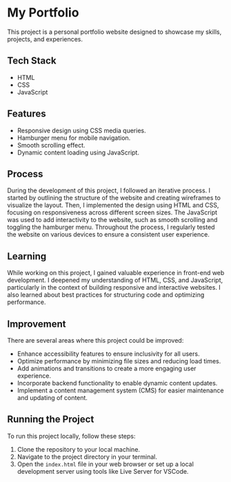 # My Portfolio

This project is a personal portfolio website designed to showcase my skills, projects, and experiences.

## Tech Stack

- HTML
- CSS
- JavaScript

## Features

- Responsive design using CSS media queries.
- Hamburger menu for mobile navigation.
- Smooth scrolling effect.
- Dynamic content loading using JavaScript.

## Process

During the development of this project, I followed an iterative process. I started by outlining the structure of the website and creating wireframes to visualize the layout. Then, I implemented the design using HTML and CSS, focusing on responsiveness across different screen sizes. The JavaScript was used to add interactivity to the website, such as smooth scrolling and toggling the hamburger menu. Throughout the process, I regularly tested the website on various devices to ensure a consistent user experience.

## Learning

While working on this project, I gained valuable experience in front-end web development. I deepened my understanding of HTML, CSS, and JavaScript, particularly in the context of building responsive and interactive websites. I also learned about best practices for structuring code and optimizing performance.

## Improvement

There are several areas where this project could be improved:
- Enhance accessibility features to ensure inclusivity for all users.
- Optimize performance by minimizing file sizes and reducing load times.
- Add animations and transitions to create a more engaging user experience.
- Incorporate backend functionality to enable dynamic content updates.
- Implement a content management system (CMS) for easier maintenance and updating of content.

## Running the Project

To run this project locally, follow these steps:

1. Clone the repository to your local machine.
2. Navigate to the project directory in your terminal.
3. Open the `index.html` file in your web browser or set up a local development server using tools like Live Server for VSCode.

